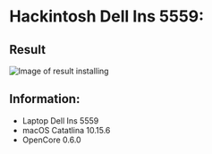 # Hackintosh Dell Ins 5559:
## Result
![Image of result installing](https://imgur.com/j8s5yHN)
## Information:
* Laptop Dell Ins 5559
* macOS Catatlina 10.15.6
* OpenCore 0.6.0
